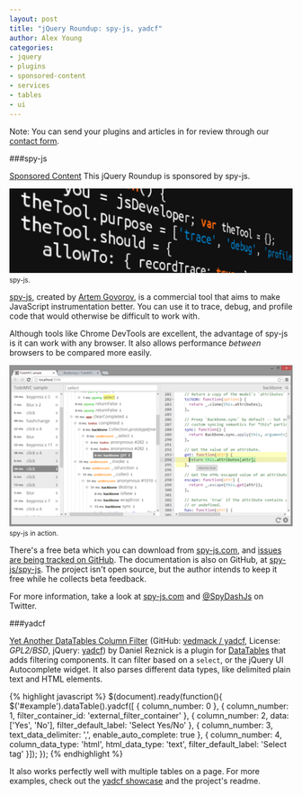 ```yaml
---
layout: post
title: "jQuery Roundup: spy-js, yadcf"
author: Alex Young
categories:
- jquery
- plugins
- sponsored-content
- services
- tables
- ui
---
```


<div class="intro">
Note: You can send your plugins and articles in for review through our <a href="http://contact.dailyjs.com/project">contact form</a>.
</div>

###spy-js

<div class="sponsored-content">
  <p><a class="label" href="/sponsored-content.html">Sponsored Content</a> This jQuery Roundup is sponsored by spy-js.</p>
</div>

<div class="image">
  <img src="/images/posts/spyjs.png" alt="" />
  <small>spy-js.</small>
</div>

[spy-js](http://spy-js.com/), created by [Artem Govorov](https://twitter.com/ArtemGovorov), is a commercial tool that aims to make JavaScript instrumentation better.  You can use it to trace, debug, and profile code that would otherwise be difficult to work with.

Although tools like Chrome DevTools are excellent, the advantage of spy-js is it can work with any browser.  It also allows performance _between_ browsers to be compared more easily.

<div class="image">
  <img src="/images/posts/spyjss.png" alt="" />
  <small>spy-js in action.</small>
</div>

There's a free beta which you can download from [spy-js.com](http://spy-js.com), and [issues are being tracked on GitHub](https://github.com/spy-js/spy-js/issues).  The documentation is also on GitHub, at [spy-js/spy-js](https://github.com/spy-js/spy-js/issues).  The project isn't open source, but the author intends to keep it free while he collects beta feedback.

For more information, take a look at [spy-js.com](http://spy-js.com/) and [@SpyDashJs](https://twitter.com/SpyDashJs) on Twitter.

###yadcf

[Yet Another DataTables Column Filter](http://yadcf-showcase.appspot.com) (GitHub: [vedmack / yadcf](https://github.com/vedmack/yadcf), License: _GPL2/BSD_, jQuery: [yadcf](http://plugins.jquery.com/yadcf/)) by Daniel Reznick is a plugin for [DataTables](https://datatables.net) that adds filtering components.  It can filter based on a `select`, or the jQuery UI Autocomplete widget.  It also parses different data types, like delimited plain text and HTML elements.

{% highlight javascript %}
$(document).ready(function(){
  $('#example').dataTable().yadcf([
    { column_number: 0 },
    { column_number: 1, filter_container_id: 'external_filter_container' },
    { column_number: 2, data:['Yes', 'No'], filter_default_label: 'Select Yes/No' },
    { column_number: 3, text_data_delimiter: ',', enable_auto_complete: true },
    { column_number: 4, column_data_type: 'html', html_data_type: 'text', filter_default_label: 'Select tag' }]);
});
{% endhighlight %}

It also works perfectly well with multiple tables on a page.  For more examples, check out the [yadcf showcase](http://yadcf-showcase.appspot.com/) and the project's readme.
